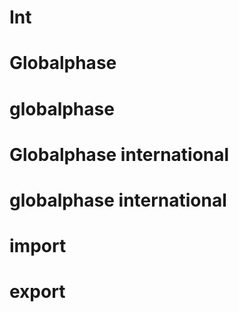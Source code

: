 # Int
# Globalphase
# globalphase
# Globalphase international
# globalphase international
# import
# export
